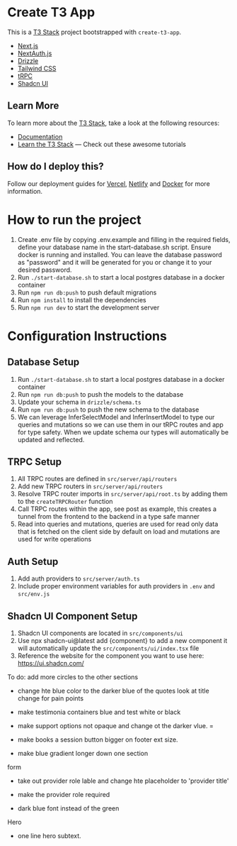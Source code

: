 # Create T3 App

This is a [T3 Stack](https://create.t3.gg/) project bootstrapped with `create-t3-app`.

- [Next.js](https://nextjs.org)
- [NextAuth.js](https://next-auth.js.org)
- [Drizzle](https://orm.drizzle.team)
- [Tailwind CSS](https://tailwindcss.com)
- [tRPC](https://trpc.io)
- [Shadcn UI](https://ui.shadcn.com)

## Learn More

To learn more about the [T3 Stack](https://create.t3.gg/), take a look at the following resources:

- [Documentation](https://create.t3.gg/)
- [Learn the T3 Stack](https://create.t3.gg/en/faq#what-learning-resources-are-currently-available) — Check out these awesome tutorials

## How do I deploy this?

Follow our deployment guides for [Vercel](https://create.t3.gg/en/deployment/vercel), [Netlify](https://create.t3.gg/en/deployment/netlify) and [Docker](https://create.t3.gg/en/deployment/docker) for more information.

# How to run the project

1. Create .env file by copying .env.example and filling in the required fields, define your database name in the start-database.sh script. Ensure docker is running and installed. You can leave the database password as "password" and it will be generated for you or change it to your desired password.
2. Run `./start-database.sh` to start a local postgres database in a docker container
3. Run `npm run db:push` to push default migrations
4. Run `npm install` to install the dependencies
5. Run `npm run dev` to start the development server

# Configuration Instructions

## Database Setup

1. Run `./start-database.sh` to start a local postgres database in a docker container
2. Run `npm run db:push` to push the models to the database
3. Update your schema in `drizzle/schema.ts`
4. Run `npm run db:push` to push the new schema to the database
5. We can leverage InferSelectModel and InferInsertModel to type our queries and mutations so we can use them in our tRPC routes and app for type safety. When we update schema our types will automatically be updated and reflected.

## TRPC Setup

1. All TRPC routes are defined in `src/server/api/routers`
2. Add new TRPC routers in `src/server/api/routers`
3. Resolve TRPC router imports in `src/server/api/root.ts` by adding them to the `createTRPCRouter` function
4. Call TRPC routes within the app, see post as example, this creates a tunnel from the frontend to the backend in a type safe manner
5. Read into queries and mutations, queries are used for read only data that is fetched on the client side by default on load and mutations are used for write operations

## Auth Setup

1. Add auth providers to `src/server/auth.ts`
2. Include proper environment variables for auth providers in `.env` and `src/env.js`

## Shadcn UI Component Setup

1. Shadcn UI components are located in `src/components/ui`
2. Use npx shadcn-ui@latest add {component} to add a new component it will automatically update the `src/components/ui/index.tsx` file
3. Reference the website for the component you want to use here: https://ui.shadcn.com/


To do: 
add  more circles to the other sections 
- change hte blue color to the darker blue of the quotes 
look at title change for pain points 

- make testimonia containers blue and test white or black 
- make support options not opaque and change ot the darker vlue. =
- make books a session button bigger on footer ext size. 
- make blue gradient longer down one section 



form 
- take out provider role lable and change hte placeholder to 'provider title' 
- make the provider role required 


- dark blue font instead of the green 

Hero
- one line hero subtext. 

